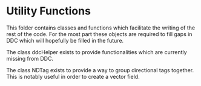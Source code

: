 # Utility Functions

This folder contains classes and functions which facilitate the writing of the rest of the code. For the most part these objects are required to fill gaps in DDC which will hopefully be filled in the future.

The class ddcHelper exists to provide functionalities which are currently missing from DDC.

The class NDTag exists to provide a way to group directional tags together. This is notably useful in order to create a vector field.
